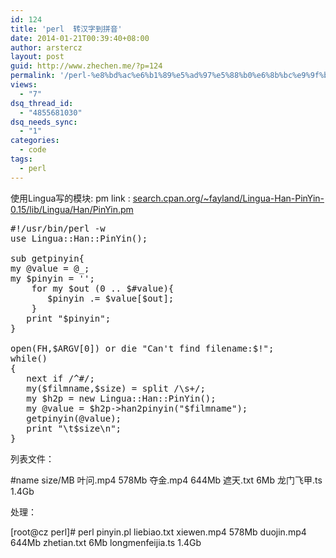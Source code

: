 ```yaml
---
id: 124
title: 'perl  转汉字到拼音'
date: 2014-01-21T00:39:40+08:00
author: arstercz
layout: post
guid: http://www.zhechen.me/?p=124
permalink: '/perl-%e8%bd%ac%e6%b1%89%e5%ad%97%e5%88%b0%e6%8b%bc%e9%9f%b3/'
views:
  - "7"
dsq_thread_id:
  - "4855681030"
dsq_needs_sync:
  - "1"
categories:
  - code
tags:
  - perl
---
```

使用Lingua写的模块:
pm link : <a href="search.cpan.org/~fayland/Lingua-Han-PinYin-0.15/lib/Lingua/Han/PinYin.pm">search.cpan.org/~fayland/Lingua-Han-PinYin-0.15/lib/Lingua/Han/PinYin.pm</a>

<pre>
#!/usr/bin/perl -w
use Lingua::Han::PinYin();

sub getpinyin{
my @value = @_;
my $pinyin = '';
    for my $out (0 .. $#value){
       $pinyin .= $value[$out];
    }
   print "$pinyin";
}

open(FH,$ARGV[0]) or die "Can't find filename:$!";
while(<FH>)
{
   next if /^#/;
   my($filmname,$size) = split /\s+/;
   my $h2p = new Lingua::Han::PinYin();
   my @value = $h2p->han2pinyin("$filmname");
   getpinyin(@value);
   print "\t$size\n";
}
</pre>

列表文件：

#name   size/MB
叶问.mp4        578Mb
夺金.mp4        644Mb
遮天.txt        6Mb
龙门飞甲.ts     1.4Gb

处理：

[root@cz perl]# perl pinyin.pl liebiao.txt
xiewen.mp4      578Mb
duojin.mp4      644Mb
zhetian.txt     6Mb
longmenfeijia.ts        1.4Gb